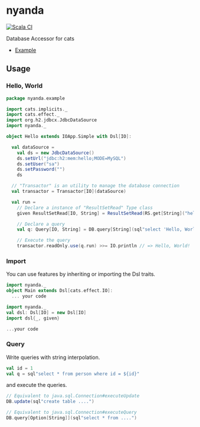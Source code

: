 # nyanda

[![Scala CI](https://github.com/tototoshi/nyanda/actions/workflows/scala.yml/badge.svg)](https://github.com/tototoshi/nyanda/actions/workflows/scala.yml)

Database Accessor for cats

- [Example](./example/src/main/scala/nyanda/example/Main.scala)

## Usage


### Hello, World

```scala
package nyanda.example

import cats.implicits._
import cats.effect._
import org.h2.jdbcx.JdbcDataSource
import nyanda._

object Hello extends IOApp.Simple with Dsl[IO]:

  val dataSource =
    val ds = new JdbcDataSource()
    ds.setUrl("jdbc:h2:mem:hello;MODE=MySQL")
    ds.setUser("sa")
    ds.setPassword("")
    ds

  // "Transactor" is an utility to manage the database connection
  val transactor = Transactor[IO](dataSource)

  val run =
    // Declare a instance of "ResultSetRead" Type class
    given ResultSetRead[IO, String] = ResultSetRead(RS.get[String]("hello"))

    // Declare a query
    val q: Query[IO, String] = DB.query[String](sql"select 'Hello, World!' as hello")

    // Execute the query
    transactor.readOnly.use(q.run) >>= IO.println // => Hello, World!
```

### Import

You can use features by inheriting or importing the Dsl traits.

```scala
import nyanda._
object Main extends Dsl[cats.effect.IO]:
  ... your code
```

```scala
import nyanda._
val dsl: Dsl[IO] = new Dsl[IO]
import dsl{_, given}

...your code
```

### Query

Write queries with string interpolation.

```scala
val id = 1
val q = sql"select * from person where id = ${id}"
```

and execute the queries.

```scala
// Equivalent to java.sql.Connection#executeUpdate
DB.update(sql"create table ....")

// Equivalent to java.sql.Connection#executeQuery
DB.query[Option[String]](sql"select * from ....")
```
